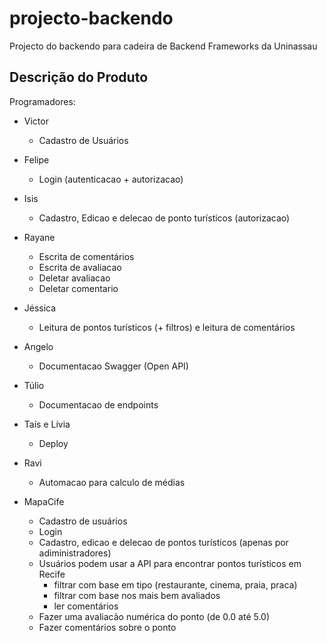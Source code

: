 # projecto-backendo

Projecto do backendo para cadeira de Backend Frameworks da Uninassau

## Descrição do Produto

Programadores:

- Victor
  - Cadastro de Usuários

- Felipe
  - Login (autenticacao + autorizacao)

- Isis
  - Cadastro, Edicao e delecao de ponto turísticos (autorizacao)

- Rayane
  - Escrita de comentários
  - Escrita de avaliacao
  - Deletar avaliacao
  - Deletar comentario

- Jéssica
  - Leitura de pontos turísticos (+ filtros) e leitura de comentários

- Angelo
  - Documentacao Swagger (Open API)

- Túlio
  - Documentacao de endpoints

- Taís e Lívia
  - Deploy

- Ravi
  - Automacao para calculo de médias

- MapaCife
  - Cadastro de usuários
  - Login
  - Cadastro, edicao e delecao de pontos turísticos (apenas por adiministradores)
  - Usuários podem usar a API para encontrar pontos turísticos em Recife
    - filtrar com base em tipo (restaurante, cinema, praia, praca)
    - filtrar com base nos mais bem avaliados
    - ler comentários
  - Fazer uma avaliacão numérica do ponto (de 0.0 até 5.0)
  - Fazer comentários sobre o ponto
